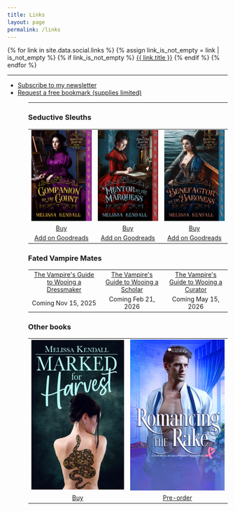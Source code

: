 ```yaml
---
title: Links
layout: page
permalink: /links
---
```


<div class="social-links">
  {% for link in site.data.social.links %}
  {% assign link_is_not_empty = link | is_not_empty %}
  {% if link_is_not_empty %}
  <a href="{{ link.url }}" target="_blank" rel="noopener"><span class="fab {{ link.icon }}" aria-hidden="true"></span><span class="screen-reader-text">{{ link.title }}</span></a>
  {% endif %}
  {% endfor %}
</div><!-- .social-links -->

<hr/>

<ul>
    <li><a href="/newsletter">Subscribe to my newsletter</a></li>
    <li><a href="https://docs.google.com/forms/d/e/1FAIpQLScXFFbWb5M7VkAkiJhZq2OfTScOpfB_dml56YykuCPyJ5vNxg/viewform?usp=sharing&ouid=112122856023999045116">Request a free bookmark (supplies limited)</a></li>
<ul>

<hr/>

<h3>Seductive Sleuths</h3>

<table style="text-align: center;">
    <tr>
        <td><a href="https://books2read.com/u/mlpO5A"><img width="300" src="/images/CTTC.jpg" /></a></td>
        <td><a href="https://books2read.com/u/3yXMjV"><img width="300" src="/images/MTTM.jpg" /></a></td>
        <td><a href="https://books2read.com/u/b6qE8p"><img width="300" src="/images/BTTB.jpg" /></a></td>
    </tr>
    <tr>
        <td><a href="https://books2read.com/u/mlpO5A">Buy</a><br/></td>
        <td><a href="https://books2read.com/u/3yXMjV">Buy</a></td>
        <td><a href="https://books2read.com/u/b6qE8p">Buy</a></td>
    </tr>
    <tr>
        <td>
            <a href="https://www.goodreads.com/book/show/131107507-companion-to-the-count">Add on Goodreads</a>
        </td>
        <td>
            <a href="https://www.goodreads.com/book/show/131812107-mentor-to-the-marquess">Add on Goodreads</a>
        </td>
        <td>
            <a href="https://www.goodreads.com/book/show/131812290-benefactor-to-the-baroness">Add on Goodreads</a>
        </td>
    </tr>
</table>

<h3>Fated Vampire Mates</h3>

<table style="text-align:center">
    <tr>
        <td><a href="https://www.goodreads.com/book/show/219295456-the-vampire-s-guide-to-wooing-a-dressmaker">The Vampire's Guide to Wooing a Dressmaker</a></td>
        <td><a href="https://www.goodreads.com/book/show/219295490-the-vampire-s-guide-to-wooing-a-scholar">The Vampire's Guide to Wooing a Scholar</a></td>
        <td><a href="https://www.goodreads.com/book/show/219295516-the-vampires-guide-to-wooing-a-curator">The Vampire's Guide to Wooing a Curator</a></td>
    </tr>   
    <tr>
        <td>Coming Nov 15, 2025</td>
        <td>Coming Feb 21, 2026</td>
        <td>Coming May 15, 2026</td>
    </tr>       
</table>


<h3>Other books</h3>

<table style="text-align: center;">
    <tr>
        <td>
            <a href="https://books2read.com/MarkedForHarvest"><img width="300" src="/images/MFH.jpg" /></a>
        </td>
        <td>
            <a href="https://www.amazon.ca/Romancing-Rake-Historical-Romance-Collection-ebook/dp/B0DGFKRJ58"><img width="300" src="/images/RR.jpg" /></a>
        </td>
    </tr>
    <tr>
        <td>
            <a href="https://books2read.com/MarkedForHarvest">Buy</a>
        </td>
        <td>
            <a href="https://www.amazon.ca/Romancing-Rake-Historical-Romance-Collection-ebook/dp/B0DGFKRJ58">Pre-order</a>
        </td>
    </tr>
</table>